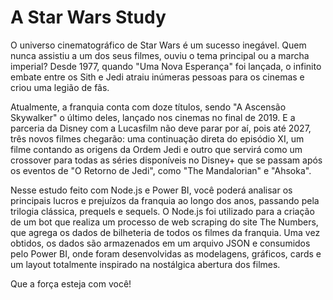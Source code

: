 # A Star Wars Study

O universo cinematográfico de Star Wars é um sucesso inegável. Quem nunca assistiu a um dos seus filmes, ouviu o tema principal ou a marcha imperial? Desde 1977, quando "Uma Nova Esperança" foi lançada, o infinito embate entre os Sith e Jedi atraiu inúmeras pessoas para os cinemas e criou uma legião de fãs.

Atualmente, a franquia conta com doze títulos, sendo "A Ascensão Skywalker" o último deles, lançado nos cinemas no final de 2019. E a parceria da Disney com a Lucasfilm não deve parar por aí, pois até 2027, três novos filmes chegarão: uma continuação direta do episódio XI, um filme contando as origens da Ordem Jedi e outro que servirá como um crossover para todas as séries disponíveis no Disney+ que se passam após os eventos de "O Retorno de Jedi", como "The Mandalorian" e "Ahsoka".

Nesse estudo feito com Node.js e Power BI, você poderá analisar os principais lucros e prejuízos da franquia ao longo dos anos, passando pela trilogia clássica, prequels e sequels. O Node.js foi utilizado para a criação de um bot que realiza um processo de web scraping do site The Numbers, que agrega os dados de bilheteria de todos os filmes da franquia. Uma vez obtidos, os dados são armazenados em um arquivo JSON e consumidos pelo Power BI, onde foram desenvolvidas as modelagens, gráficos, cards e um layout totalmente inspirado na nostálgica abertura dos filmes.

Que a força esteja com você!
